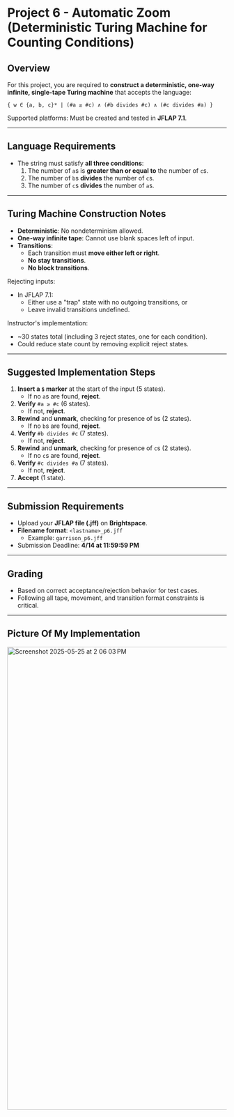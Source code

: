 # Project 6 - Automatic Zoom (Deterministic Turing Machine for Counting Conditions)

## Overview
For this project, you are required to **construct a deterministic, one-way infinite, single-tape Turing machine** that accepts the language:

```
{ w ∈ {a, b, c}* | (#a ≥ #c) ∧ (#b divides #c) ∧ (#c divides #a) }
```

Supported platforms: Must be created and tested in **JFLAP 7.1**.

---

## Language Requirements

- The string must satisfy **all three conditions**:
  1. The number of `a`s is **greater than or equal to** the number of `c`s.
  2. The number of `b`s **divides** the number of `c`s.
  3. The number of `c`s **divides** the number of `a`s.

---

## Turing Machine Construction Notes

- **Deterministic**: No nondeterminism allowed.
- **One-way infinite tape**: Cannot use blank spaces left of input.
- **Transitions**:
  - Each transition must **move either left or right**.
  - **No stay transitions**.
  - **No block transitions**.

Rejecting inputs:
- In JFLAP 7.1:
  - Either use a "trap" state with no outgoing transitions, or
  - Leave invalid transitions undefined.

Instructor's implementation:
- ~30 states total (including 3 reject states, one for each condition).
- Could reduce state count by removing explicit reject states.

---

## Suggested Implementation Steps

1. **Insert a `$` marker** at the start of the input (5 states).
   - If no `a`s are found, **reject**.
2. **Verify** `#a ≥ #c` (6 states).
   - If not, **reject**.
3. **Rewind** and **unmark**, checking for presence of `b`s (2 states).
   - If no `b`s are found, **reject**.
4. **Verify** `#b divides #c` (7 states).
   - If not, **reject**.
5. **Rewind** and **unmark**, checking for presence of `c`s (2 states).
   - If no `c`s are found, **reject**.
6. **Verify** `#c divides #a` (7 states).
   - If not, **reject**.
7. **Accept** (1 state).

---

## Submission Requirements

- Upload your **JFLAP file (.jff)** on **Brightspace**.
- **Filename format**: `<lastname>_p6.jff`
  - Example: `garrison_p6.jff`
- Submission Deadline: **4/14 at 11:59:59 PM**

---

## Grading

- Based on correct acceptance/rejection behavior for test cases.
- Following all tape, movement, and transition format constraints is critical.

---
## Picture Of My Implementation
<img width="1063" alt="Screenshot 2025-05-25 at 2 06 03 PM" src="https://github.com/user-attachments/assets/44cf2a19-323d-4baa-86bf-f11ab1609e6e" />

